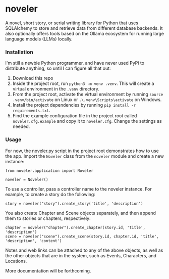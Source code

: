 # noveler
A novel, short story, or serial writing library for Python that uses SQLAlchemy 
to store and retrieve data from different database backends. It also optionally 
offers tools based on the Ollama ecosystem for running large language models 
(LLMs) locally. 

### Installation
I'm still a newbie Python programmer, and have never used PyPi to distribute 
anything, so until I can figure all that out:
1. Download this repo
2. Inside the project root, run `python3 -m venv .venv`. This will create a 
virtual environment in the `.venv` directory.
3. From the project root, activate the virtual environment by running 
`source .venv/bin/activate` on Linux or `.\.venv\Scripts\activate` on Windows.
4. Install the project dependencies by running 
`pip install -r requirements.txt`.
5. Find the example configuration file in the project root called 
`noveler.cfg.example` and copy it to `noveler.cfg`. Change the settings as
needed.

### Usage
For now, the noveler.py script in the project root demonstrates how to use the
app. Import the `Noveler` class from the `noveler` module and create a new 
instance:

    from noveler.application import Noveler

    noveler = Noveler()

To use a controller, pass a controller name to the noveler instance. For 
example, to create a story do the following:

    story = noveler("story").create_story('title', 'description')

You also create Chapter and Scene objects separately, and then append them to
stories or chapters, respectively:

    chapter = noveler("chapter").create_chapter(story.id, 'title', 'description')
    scene = noveler("scene").create_scene(story.id, chapter.id, 'title', 'description', 'content')

Notes and web links can be attached to any of the above objects, as well as the 
other objects that are in the system, such as Events, Characters, and Locations.

More documentation will be forthcoming.